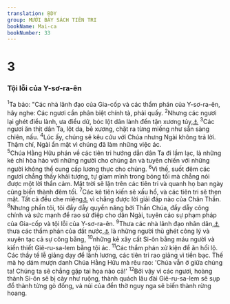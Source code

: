 ```yaml
---
translation: BDY
group: MƯỜI BẢY SÁCH TIÊN TRI
bookName: Mai-ca 
bookNumber: 33
---
```


<div class="title"><h1>3</h1><h3>Tội lỗi của Y-sơ-ra-ên</h3></div>
<span class="verse mi_3_1"><sup>1</sup>Ta bảo: &#34;Các nhà lãnh đạo của Gia-cốp và các thẩm phán của Y-sơ-ra-ên, hãy nghe: Các ngươi cần phân biệt chính tà, phải quấy. </span>
<span class="verse mi_3_2"><sup>2</sup>Nhưng các ngươi lại ghét điều lành, ưa điều dữ, bóc lột dân lành đến tận xương tủy,<a href="#" data-toggle="tooltip" data-placement="bottom" title="Nt lột da, róc thịt">⚓</a> </span>
<span class="verse mi_3_3"><sup>3</sup>Các ngươi ăn thịt dân Ta, lột da, bẻ xương, chặt ra từng miếng như sẵn sàng chiên, nấu. </span>
<span class="verse mi_3_4"><sup>4</sup>Lúc ấy, chúng sẽ kêu cứu với Chúa nhưng Ngài không trả lời. Thậm chí, Ngài ẩn mặt vì chúng đã làm những việc ác.<br/></span>
<span class="verse mi_3_5"><sup>5</sup>Chúa Hằng Hữu phán về các tiên tri hướng dẫn dân Ta đi lầm lạc, là những kẻ chỉ hòa hảo với những người cho chúng ăn và tuyên chiến với những người không thể cung cấp lương thực cho chúng. </span>
<span class="verse mi_3_6"><sup>6</sup>Vì thế, suốt đêm các ngươi chẳng thấy khải tượng, tự giam mình trong bóng tối mà chẳng nói được một lời thần cảm. Mặt trời sẽ lặn trên các tiên tri và quanh họ ban ngày cũng biến thành đêm tối. </span>
<span class="verse mi_3_7"><sup>7</sup>Các kẻ tiên kiến sẽ xấu hổ, và các tiên tri sẽ thẹn mặt. Tất cả đều che miệng<a href="#" data-toggle="tooltip" data-placement="bottom" title="Nt môi">⚓</a> vì chẳng được lời giải đáp nào của Chân Thần.<br/></span>
<span class="verse mi_3_8"><sup>8</sup>Nhưng phần tôi, tôi đầy dẫy quyền năng bởi Thần Chúa, đầy dẫy công chính và sức mạnh để rao sứ điệp cho dân Ngài, tuyên cáo sự phạm pháp của Gia-cốp và tội lỗi của Y-sơ-ra-ên. </span>
<span class="verse mi_3_9"><sup>9</sup>Thưa các nhà lãnh đạo nhân dân,<a href="#" data-toggle="tooltip" data-placement="bottom" title="Nt nhà Gia-cốp">⚓</a> thưa các thẩm phán của đất nước,<a href="#" data-toggle="tooltip" data-placement="bottom" title="Nt nhà Y-sơ-ra-ên">⚓</a> là những người thù ghét công lý và xuyên tạc cả sự công bằng, </span>
<span class="verse mi_3_10"><sup>10</sup>những kẻ xây cất Si-ôn bằng máu người và kiến thiết Giê-ru-sa-lem bằng tội ác. </span>
<span class="verse mi_3_11"><sup>11</sup>Các thẩm phán xử kiện để ăn hối lộ. Các thầy tế lễ giảng dạy để lãnh lương, các tiên tri rao giảng vì tiền bạc. Thế mà họ dám mượn danh Chúa Hằng Hữu mà rêu rao: &#39;Chúa vẫn ở giữa chúng ta! Chúng ta sẽ chẳng gặp tai họa nào cả!&#39; </span>
<span class="verse mi_3_12"><sup>12</sup>Bởi vậy vì các ngươi, hoàng thành Si-ôn sẽ bị cày như ruộng, thành quách lâu đài Giê-ru-sa-lem sẽ sụp đổ thành từng gò đống, và núi của đền thờ nguy nga sẽ biến thành rừng hoang.</span>
